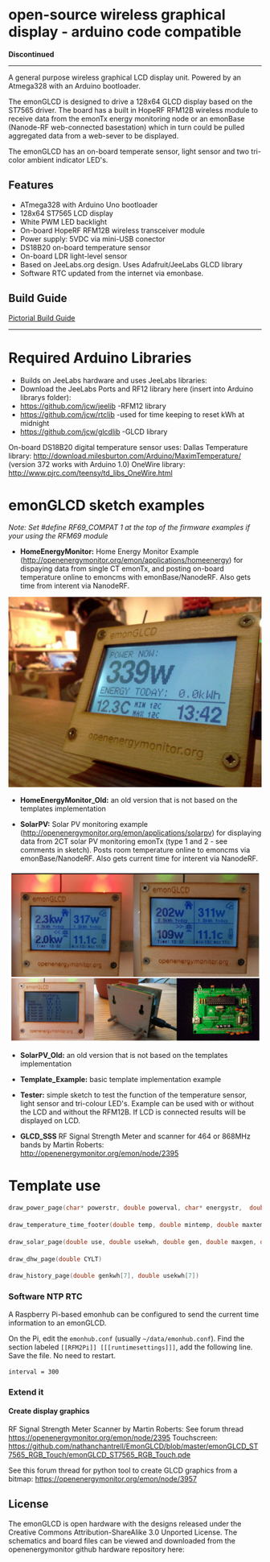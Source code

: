# open-source wireless graphical display - arduino code compatible

**Discontinued**

***

A general purpose wireless graphical LCD display unit. Powered by an Atmega328 with an Arduino bootloader.

The emonGLCD is designed to drive a 128x64 GLCD display based on the ST7565 driver. The board has a built in HopeRF RFM12B wireless module to receive data from the emonTx energy monitoring node or an emonBase (Nanode-RF web-connected basestation) which in turn could be pulled aggregated data from a web-sever to be displayed.

The emonGLCD has an on-board temperate sensor, light sensor and two tri-color ambient indicator LED's.

## Features

* ATmega328 with Arduino Uno bootloader
* 128x64 ST7565 LCD display
* White PWM LED backlight
* On-board HopeRF RFM12B wireless transceiver module
* Power supply: 5VDC via mini-USB conector
* DS18B20 on-board temperature sensor
* On-board LDR light-level sensor
* Based on JeeLabs.org design. Uses Adafruit/JeeLabs GLCD library
* Software RTC updated from the internet via emonbase.


## Build Guide

[Pictorial Build Guide](buildguide/readme.md)

***

# Required Arduino Libraries

* Builds on JeeLabs hardware and uses JeeLabs libraries:
* Download the JeeLabs Ports and RF12 library here (insert into Arduino librarys folder):
* https://github.com/jcw/jeelib	-RFM12 library
* https://github.com/jcw/rtclib   -used for time keeping to reset kWh at midnight
* https://github.com/jcw/glcdlib	-GLCD library

On-board DS18B20 digital temperature sensor uses:
Dallas Temperature library: http://download.milesburton.com/Arduino/MaximTemperature/ (version 372 works with Arduino 1.0)
OneWire library: http://www.pjrc.com/teensy/td_libs_OneWire.html

# emonGLCD sketch examples

*Note: Set #define RF69_COMPAT 1 at the top of the firmware examples if your using the RFM69 module*

* **HomeEnergyMonitor:** Home Energy Monitor Example (http://openenergymonitor.org/emon/applications/homeenergy) for dispaying data from single CT emonTx, and posting on-board temperature online to emoncms with emonBase/NanodeRF. Also gets time from interent via NanodeRF.

![home energy](hardware/photo.jpg)

* **HomeEnergyMonitor_Old:** an old version that is not based on the templates implementation

* **SolarPV:** Solar PV monitoring example (http://openenergymonitor.org/emon/applications/solarpv) for displaying data from 2CT solar PV monitoring emonTx (type 1 and 2 - see comments in sketch). Posts room temperature online to emoncms via emonBase/NanodeRF. Also gets current time for interent via NanodeRF.

![emonglcd solar pv](emonglcd-solarpv.png)

* **SolarPV_Old:** an old version that is not based on the templates implementation

* **Template_Example:** basic template implementation example

* **Tester:** simple sketch to test the function of the temperature sensor, light sensor and tri-colour LED's. Example can be used with or without the LCD and without the RFM12B. If LCD is connected results will be displayed on LCD.

* **GLCD_SSS** RF Signal Strength Meter and scanner for 464 or 868MHz bands by Martin Roberts: http://openenergymonitor.org/emon/node/2395

# Template use

```c
draw_power_page(char* powerstr, double powerval, char* energystr,  double energyval)

draw_temperature_time_footer(double temp, double mintemp, double maxtemp, double hour, double minute)

draw_solar_page(double use, double usekwh, double gen, double maxgen, double genkwh, double temp, double mintemp, double maxtemp, double hour, double minute, unsigned long last_emontx, unsigned long last_emonbase)

draw_dhw_page(double CYLT)

draw_history_page(double genkwh[7], double usekwh[7])
```

### Software NTP RTC

A Raspberry Pi-based emonhub can be configured to send the current time information to an emonGLCD.

On the Pi, edit the `emonhub.conf` (usually `~/data/emonhub.conf`). Find the section labeled `[[RFM2Pi]] [[[runtimesettings]]]`, add the following line. Save the file. No need to restart.

`interval = 300`

### Extend it

#### Create display graphics

RF Signal Strength Meter Scanner by Martin Roberts: See forum thread https://openenergymonitor.org/emon/node/2395
Touchscreen: https://github.com/nathanchantrell/EmonGLCD/blob/master/emonGLCD_ST7565_RGB_Touch/emonGLCD_ST7565_RGB_Touch.pde


See this forum thread for python tool to create GLCD graphics from a bitmap: https://openenergymonitor.org/emon/node/3957

## License

The emonGLCD is open hardware with the designs released under the Creative Commons Attribution-ShareAlike 3.0 Unported License. The schematics and board files can be viewed and downloaded from the openenergymonitor github hardware repository here:

